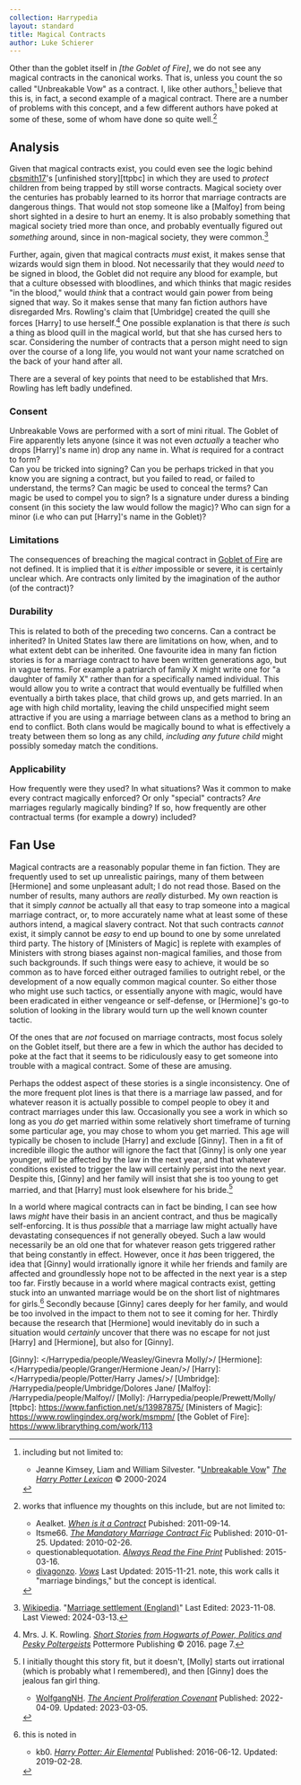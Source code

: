 ```yaml
---
collection: Harrypedia
layout: standard
title: Magical Contracts
author: Luke Schierer
---
```


Other than the goblet itself in _[the Goblet of Fire]_, we do not see any magical contracts in the canonical works. That is, unless you count the so called "Unbreakable Vow" as a contract. I, like other authors,[^240313-2] believe that this is, in fact, a second example of a magical contract. There are a number of problems with this concept, and a few different authors have poked at some of these, some of whom have done so quite well.[^240313-3]

## Analysis

Given that magical contracts exist, you could even see the logic behind [cbsmith17]'s [unfinished story][ttpbc] in which they are used to _protect_ children from being trapped by still worse contracts. Magical society over the centuries has probably learned to its horror that marriage contracts are dangerous things. That would not stop someone like a [Malfoy] from being short sighted in a desire to hurt an enemy. It is also probably something that magical society tried more than once, and probably eventually figured out _something_ around, since in non-magical society, they were common.[^240313-5]

Further, again, given that magical contracts _must_ exist, it makes sense that wizards would sign them in blood. Not necessarily that they would _need_ to be signed in blood, the Goblet did not require any blood for example, but that a culture obsessed with bloodlines, and which thinks that magic resides "in the blood," would _think_ that a contract would gain power from being signed that way. So it makes sense that many fan fiction authors have disregarded Mrs. Rowling's claim that [Umbridge] created the quill she forces [Harry] to use herself.[^240313-4] One possible explanation is that there _is_ such a thing as blood quill in the magical world, but that she has cursed hers to scar. Considering the number of contracts that a person might need to sign over the course of a long life, you would not want your name scratched on the back of your hand after all.

There are a several of key points that need to be established that Mrs. Rowling has left badly undefined.

### Consent

Unbreakable Vows are performed with a sort of mini ritual. The Goblet of Fire apparently lets anyone (since it was not even _actually_ a teacher who drops [Harry]'s name in) drop any name in. What _is_ required for a contract to form?  
Can you be tricked into signing? Can you be perhaps tricked in that you know you are signing a contract, but you failed to read, or failed to understand, the terms? Can magic be used to conceal the terms? Can magic be used to compel you to sign? Is a signature under duress a binding consent (in this society the law would follow the magic)? Who can sign for a minor (i.e who can put [Harry]'s name in the Goblet)?

### Limitations

The consequences of breaching the magical contract in [Goblet of Fire] are not defined. It is implied that it is _either_ impossible or severe, it is certainly unclear which. Are contracts only limited by the imagination of the author (of the contract)?

### Durability

This is related to both of the preceding two concerns. Can a contract be inherited? In United States law there are limitations on how, when, and to what extent debt can be inherited. One favourite idea in many fan fiction stories is for a marriage contract to have been written generations ago, but in vague terms. For example a patriarch of family X might write one for "a daughter of family X" rather than for a specifically named individual. This would allow you to write a contract that would eventually be fulfilled when eventually a birth takes place, that child grows up, and gets married. In an age with high child mortality, leaving the child unspecified might seem attractive if you are using a marriage between clans as a method to bring an end to conflict. Both clans would be magically bound to what is effectively a treaty between them so long as any child, _including any future child_ might possibly someday match the conditions.

### Applicability

How frequently were they used? In what situations? Was it common to make every contract magically enforced? Or only "special" contracts? _Are_ marriages regularly magically binding? If so, how frequently are other contractual terms (for example a dowry) included?

## Fan Use

Magical contracts are a reasonably popular theme in fan fiction. They are frequently used to set up unrealistic pairings, many of them between [Hermione] and some unpleasant adult; I do not read those. Based on the number of results, many authors are _really_ disturbed. My own reaction is that it simply _cannot_ be actually all that easy to trap someone into a magical marriage contract, or, to more accurately name what at least some of these authors intend, a magical slavery contract. Not that such contracts _cannot_ exist, it simply cannot be _easy_ to end up bound to one by some unrelated third party. The history of [Ministers of Magic] is replete with examples of Ministers with strong biases against non-magical families, and those from such backgrounds. If such things were easy to achieve, it would be so common as to have forced either outraged families to outright rebel, or the development of a now equally common magical counter. So either those who might use such tactics, or essentially anyone with magic, would have been eradicated in either vengeance or self-defense, or [Hermione]'s go-to solution of looking in the library would turn up the well known counter tactic.

Of the ones that are _not_ focused on marriage contracts, most focus solely on the Goblet itself, but there are a few in which the author has decided to poke at the fact that it seems to be ridiculously easy to get someone into trouble with a magical contract. Some of these are amusing.

Perhaps the oddest aspect of these stories is a single inconsistency. One of the more frequent plot lines is that there is a marriage law passed, and for whatever reason it is actually possible to compel people to obey it and contract marriages under this law. Occasionally you see a work in which so long as you _do_ get married within some relatively short timeframe of turning some particular age, you may chose to whom you get married. This age will typically be chosen to include [Harry] and exclude [Ginny]. Then in a fit of incredible illogic the author will ignore the fact that [Ginny]
is only one year younger, _will_ be affected by the law in the next year, and that whatever conditions existed to trigger the law will certainly persist into the next year. Despite this, [Ginny] and her family will insist that she is too young to get married, and that [Harry] must look elsewhere for his bride.[^240315-1]

In a world where magical contracts can in fact be binding, I can see how laws _might_ have their basis in an ancient contract, and thus be magically self-enforcing. It is thus _possible_ that a marriage law might actually have devastating consequences if not generally obeyed. Such a law would necessarily be an old one that for whatever reason gets triggered rather that being constantly in effect. However, once it _has_ been triggered, the idea that [Ginny] would irrationally ignore it while her friends and family are affected and groundlessly hope not to be affected in the next year is a step too far. Firstly because in a world where magical contracts exist, getting stuck into an unwanted marriage would be on the short list of nightmares for girls.[^240315-2] Secondly because [Ginny] cares deeply for her family, and would be too involved in the impact to them not to see it coming for her. Thirdly because the research that [Hermione] would inevitably do in such a situation would _certainly_ uncover that there was no escape for not just [Harry] and [Hermione], but also for [Ginny].

[Ginny]: </Harrypedia/people/Weasley/Ginevra Molly/>/
[Hermione]: </Harrypedia/people/Granger/Hermione Jean/>/
[Harry]: </Harrypedia/people/Potter/Harry James/>/
[Umbridge]: /Harrypedia/people/Umbridge/Dolores Jane/
[Malfoy]: /Harrypedia/people/Malfoy//
[Molly]: /Harrypedia/people/Prewett/Molly/
[ttpbc]: https://www.fanfiction.net/s/13987875/
[Ministers of Magic]: https://www.rowlingindex.org/work/msmpm/
[the Goblet of Fire]: https://www.librarything.com/work/113

[Goblet of Fire]: https://www.librarything.com/work/113]

[^240315-2]: this is noted in

    - kb0. _[Harry Potter: Air Elemental](https://www.fanfiction.net/s/11995519/1)_
      Published: 2016-06-12. Updated: 2019-02-28.

[^240315-1]:
    I initially thought this story fit, but it doesn't, [Molly] starts out irrational (which is probably what I remembered), and then [Ginny] does the jealous fan girl thing.

    - [WolfgangNH](https://archiveofourown.org/users/WolfgangNH/pseuds/WolfgangNH).
      _[The Ancient Proliferation Covenant](https://archiveofourown.org/works/38270980)_
      Published: 2022-04-09. Updated: 2023-03-05.

[^240313-2]: including but not limited to:

    - Jeanne Kimsey, Liam and William Silvester.
      "[Unbreakable Vow](https://www.hp-lexicon.org/magic/unbreakable-vow/)"
      _[The Harry Potter Lexicon]_ © 2000-2024

[The Harry Potter Lexicon]: https://www.hp-lexicon.org

[^240313-3]:
    works that influence my thoughts on this include, but are not limited to:

    - Aealket. _[When is it a Contract](https://www.fanfiction.net/s/7382549)_
      Pubished: 2011-09-14.
    - Itsme66. _[The Mandatory Marriage Contract Fic](https://www.fanfiction.net/s/5695032)_
      Published: 2010-01-25. Updated: 2010-02-26.
    - questionablequotation.
      _[Always Read the Fine Print](https://www.fanfiction.net/s/11118965)_
      Published: 2015-03-16.
    - [divagonzo](https://archiveofourown.org/users/divagonzo/pseuds/divagonzo). _[Vows](https://archiveofourown.org/works/3993565)_ Last Updated: 2015-11-21. note, this work calls it "marriage bindings," but the concept is identical.

[cbsmith17]: https://www.fanfiction.net/u/14755259/cbsmith17

[^240313-4]:
    Mrs. J. K. Rowling.
    _[Short Stories from Hogwarts of Power, Politics and Pesky Poltergeists]_
    Pottermore Publishing © 2016. page 7.

[Short Stories from Hogwarts of Power, Politics and Pesky Poltergeists]: https://www.librarything.com/work/18275514

[^240313-5]:
    [Wikipedia].
    "[Marriage settlement (England)](<https://en.wikipedia.org/wiki/Marriage_settlement_(England)>)"
    Last Edited: 2023-11-08. Last Viewed: 2024-03-13.

[Wikipedia]: https://wikipedia.org/
